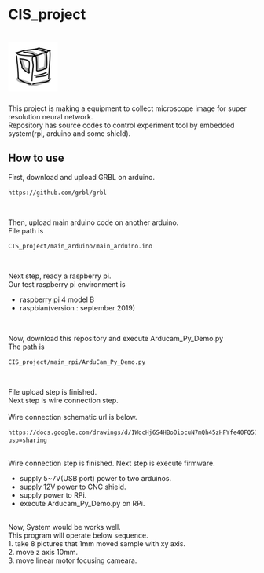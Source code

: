 # CIS_project
<img src="./logo.png" width="20%" height="20%"></br>
===
This project is making a equipment to collect microscope image for super resolution neural network.</br>
Repository has source codes to control experiment tool by embedded system(rpi, arduino and some shield).</br>

## How to use
First, download and upload GRBL on arduino.</br>
~~~
https://github.com/grbl/grbl
~~~
<br>

Then, upload main arduino code on another arduino.</br>
File path is </br>
~~~
CIS_project/main_arduino/main_arduino.ino
~~~
<br>

Next step, ready a raspberry pi.</br>
Our test raspberry pi environment is</br>
+ raspberry pi 4 model B
+ raspbian(version : september 2019)
<br>

Now, download this repository and execute Arducam_Py_Demo.py</br>
The path is
~~~
CIS_project/main_rpi/ArduCam_Py_Demo.py
~~~
<br>

File upload step is finished.</br>
Next step is wire connection step.</br>
<br>
Wire connection schematic url is below.</br>
~~~
https://docs.google.com/drawings/d/1WqcHj6S4HBoOiocuN7mQh45zHFYfe40FQ51j9Z0WwFs/edit?usp=sharing
~~~
<br>
Wire connection step is finished. Next step is execute firmware.</br>

+ supply 5~7V(USB port) power to two arduinos.
+ supply 12V power to CNC shield.
+ supply power to RPi.
+ execute Arducam_Py_Demo.py on RPi.
<br>
Now, System would be works well.</br>
This program will operate below sequence.</br>
1. take 8 pictures that 1mm moved sample with xy axis.<br>
2. move z axis 10mm.<br>
3. move linear motor focusing cameara.<br>




